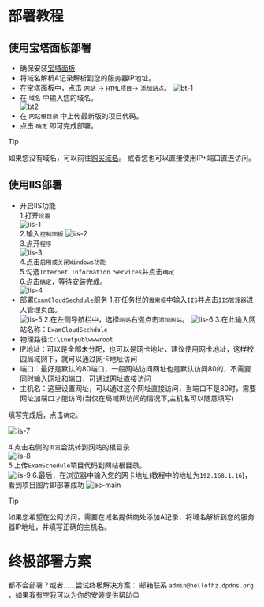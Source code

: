 # 部署教程

## 使用宝塔面板部署
 - 确保安装[宝塔面板](https://www.bt.cn/new/download.html)   
 - 将域名解析A记录解析到您的服务器IP地址。
 - 在宝塔面板中，点击 `网站` -> `HTML项目`-> `添加站点`。
 ![bt-1](../images/bt01.png)
 - 在 `域名` 中输入您的域名。  
 ![bt2](../images/bt02.png)
 - 在 `网站根目录` 中上传最新版的项目代码。   
 - 点击 `确定` 即可完成部署。
> [!tip]
>
>如果您没有域名，可以前往[购买域名](https://www.dynadot.com/?s59Ms8lK8u7gQ)。
>或者您也可以直接使用IP+端口直连访问。
>

## 使用IIS部署
- 开启IIS功能     
1.打开`设置`    
![iis-1](../images/iis01.png)   
2.输入`控制面板` 
![iis-2](../images/iis02.png)  
3.点开`程序`  
![iis-3](../images/iis03.png)   
4.点击`启用或关闭Windows功能`    
5.勾选`Internet Information Services`并点击`确定`    
6.点击`确定`，等待安装完成。   
![iis-4](../images/iis04.png)   
- 部署`ExamCloudSechdule`服务
1.在任务栏的`搜索框`中输入`IIS`并点击`IIS管理器`进入管理页面。  
![iis-5](../images/iis05.png)
2.在左侧导航栏中，选择`网站`右键点击`添加网站`。
![iis-6](../images/iis06.jpg)
3.在此输入网站名称：`ExamCloudSechdule`        
- 物理路径:`C:\inetpub\wwwroot`    
- IP地址：可以是全部未分配，也可以是网卡地址，建议使用网卡地址，这样校园局域网下，就可以通过网卡地址访问    
- 端口：最好是默认的80端口，一般网站访问网址也是默认访问80的，不需要同时输入网址和端口，可通过网址直接访问    
- 主机名：这里设置网址，可以通过这个网址直接访问，当端口不是80时，需要网址加端口才能访问(当仅在局域网访问的情况下,主机名可以随意填写) 

填写完成后，点击`确定`。

![iis-7](../images/iis07.png)

4.点击右侧的`浏览`会跳转到网站的根目录    
![iis-8](../images/iis08.png)   
5.上传`ExamSchedule`项目代码到网站根目录。   
![iis-9](../images/iis09.png)
6.最后，在浏览器中输入您的网卡地址(教程中的地址为`192.168.1.16`)，看到项目图片即部署成功 
![ec-main](../images/ec-main.png)
> [!tip]
> 如果您希望在公网访问，需要在域名提供商处添加A记录，将域名解析到您的服务器IP地址，并填写正确的主机名。   
>

# 终极部署方案
都不会部署？或者……尝试终极解决方案：
邮箱联系 `admin@hellofhz.dpdns.org` ，如果我有空我可以为你的安装提供帮助😊
